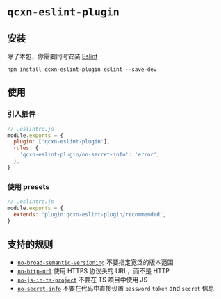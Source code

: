 # `qcxn-eslint-plugin`

## 安装

除了本包，你需要同时安装 [Eslint](https://eslint.org)

```shell
npm install qcxn-eslint-plugin eslint --save-dev
```

## 使用

### 引入插件

```js
// .eslintrc.js
module.exports = {
  plugin: ['qcxn-eslint-plugin'],
  rules: {
    'qcxn-eslint-plugin/no-secret-info': 'error',
  },
}
```

### 使用 presets

```js
// .eslintrc.js
module.exports = {
  extends: 'plugin:qcxn-eslint-plugin/recommended',
}
```

## 支持的规则

- [`no-broad-semantic-versioning`](https://encode-studio-fe.github.io/fe-spec/plugin/no-broad-semantic-versioning.html) 不要指定宽泛的版本范围
- [`no-http-url`](https://encode-studio-fe.github.io/fe-spec/plugin/no-http-url.html) 使用 HTTPS 协议头的 URL，而不是 HTTP
- [`no-js-in-ts-project`](https://encode-studio-fe.github.io/fe-spec/plugin/no-js-in-ts-project.html) 不要在 TS 项目中使用 JS
- [`no-secret-info`](https://encode-studio-fe.github.io/fe-spec/plugin/no-secret-info.html) 不要在代码中直接设置 `password` `token` and `secret` 信息
